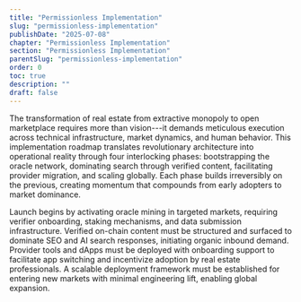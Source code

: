 ```yaml
---
title: "Permissionless Implementation"
slug: "permissionless-implementation"
publishDate: "2025-07-08"
chapter: "Permissionless Implementation"
section: "Permissionless Implementation"
parentSlug: "permissionless-implementation"
order: 0
toc: true
description: ""
draft: false
---
```


The transformation of real estate from extractive monopoly to open marketplace requires more than vision---it demands meticulous execution across technical infrastructure, market dynamics, and human behavior. This implementation roadmap translates revolutionary architecture into operational reality through four interlocking phases: bootstrapping the oracle network, dominating search through verified content, facilitating provider migration, and scaling globally. Each phase builds irreversibly on the previous, creating momentum that compounds from early adopters to market dominance.

Launch begins by activating oracle mining in targeted markets, requiring verifier onboarding, staking mechanisms, and data submission infrastructure. Verified on-chain content must be structured and surfaced to dominate SEO and AI search responses, initiating organic inbound demand. Provider tools and dApps must be deployed with onboarding support to facilitate app switching and incentivize adoption by real estate professionals. A scalable deployment framework must be established for entering new markets with minimal engineering lift, enabling global expansion.
